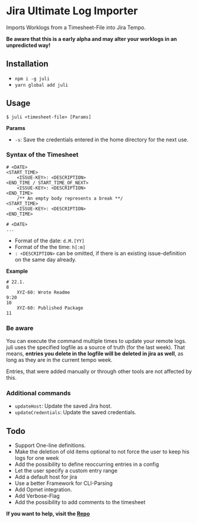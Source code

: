 # Jira Ultimate Log Importer

Imports Worklogs from a Timesheet-File into Jira Tempo.

**Be aware that this is a early alpha and may alter your worklogs in an unpredicted way!**

## Installation

- `npm i -g juli`
- `yarn global add juli`

## Usage

```
$ juli <timesheet-file> [Params]
```

**Params**

- `-s`: Save the credentials entered in the home directory for the next use.

### Syntax of the Timesheet

```
# <DATE>
<START_TIME>
    <ISSUE-KEY>: <DESCRIPTION>
<END_TIME / START_TIME_OF_NEXT>
    <ISSUE-KEY>: <DESCRIPTION>
<END_TIME>
    /** An empty body represents a break **/
<START_TIME>
    <ISSUE-KEY>: <DESCRIPTION>
<END_TIME>

# <DATE>
...
```

- Format of the date: `d.M.[YY]`
- Format of the the time: `h[:m]`
- `: <DESCRIPTION>` can be omitted, if there is an existing issue-definition on the same day already.

**Example**

```
# 22.1.
8
    XYZ-60: Wrote Readme
9:20
10
    XYZ-60: Published Package
11
```

### Be aware

You can execute the command multiple times to update your remote logs. juli uses the specified logfile as a source of truth (for the last week). That means, **entries you delete in the logfile will be deleted in jira as well**, as long as they are in the current tempo week.

Entries, that were added manually or through other tools are not affected by this.

### Additional commands

- `updateHost`: Update the saved Jira host.
- `updateCredentials`: Update the saved credentials.

## Todo

- Support One-line definitions.
- Make the deletion of old items optional to not force the user to keep his logs for one week
- Add the possibility to define reoccurring entries in a config
- Let the user specify a custom entry range
- Add a default host for jira
- Use a better Framework for CLI-Parsing
- Add Opmet integration.
- Add Verbose-Flag
- Add the possibility to add comments to the timesheet

**If you want to help, visit the [Repo](https://github.com/Agreon/juli)**
